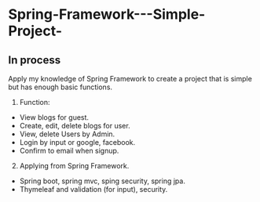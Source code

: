 # Spring-Framework---Simple-Project- 
## In process
Apply my knowledge of Spring Framework to create a project that is simple but has enough basic functions.

1. Function:
- View blogs for guest. 
- Create, edit, delete blogs for user.
- View, delete Users by Admin.
- Login by input or google, facebook.
- Confirm to email when signup.

2. Applying from Spring Framework. 
- Spring boot, spring mvc, sping security, spring jpa.
- Thymeleaf and validation (for input), security. 
